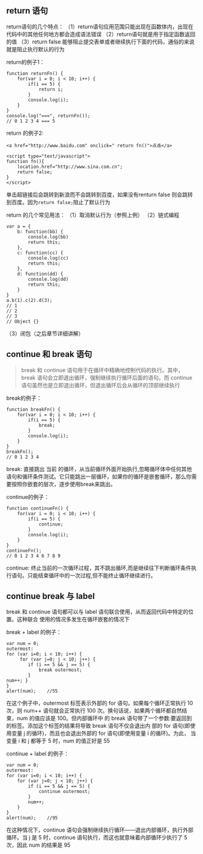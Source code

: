 ## return 语句

return语句的几个特点：
（1）return语句应用范围只能出现在函数体内，出现在代码中的其他任何地方都会造成语法错误
（2）return语句就是用于指定函数返回的值
（3）return false 能够阻止提交表单或者继续执行下面的代码，通俗的来说就是阻止执行默认的行为

return的例子1：
```
function returnFn() {
    for(var i = 0; i < 10; i++) {
        if(i == 5) {
            return i;
        }
        console.log(i);
    }
}
console.log("===", returnFn());
// 0 1 2 3 4 === 5
```

return 的例子2:
```
<a href="http://www.baidu.com" onclick=" return fn()">点击</a>

<script type="text/javascript">
function fn(){
    location.href="http://www.sina.com.cn";
    return false;
}
</script>
```
单击超链接后会跳转到新浪而不会跳转到百度，如果没有renturn false 则会跳转到百度。因为`return false;`阻止了默认行为

return 的几个常见用法：
（1）取消默认行为（参照上例）
（2）链式编程
```
var a = {
    b: function(bb) {
        console.log(bb)
        return this;
    },
    c: function(cc) {
        console.log(cc)
        return this;
    },
    d: function(dd) {
        console.log(dd)
        return this;
    }
}
a.b(1).c(2).d(3);
// 1
// 2
// 3
// Object {}
```
（3）闭包（之后章节详细讲解）

## continue 和 break 语句

> break 和 continue 语句用于在循环中精确地控制代码的执行。其中，break 语句会立即退出循环，强制继续执行循环后面的语句。而 continue 语句虽然也是立即退出循环，但退出循环后会从循环的顶部继续执行

break的例子：

```
function breakFn() {
    for(var i = 0; i < 10; i++) {
        if(i == 5) {
            break;
        }
        console.log(i);
    }
}
breakFn();
// 0 1 2 3 4
```

break: 直接跳出 当前 的循环，从当前循环外面开始执行,忽略循环体中任何其他语句和循环条件测试。它只能跳出一层循环，如果你的循环是嵌套循环，那么你需要按照你嵌套的层次，逐步使用break来跳出。

continue的例子：

```
function continueFn() {
    for(var i = 0; i < 10; i++) {
        if(i == 5) {
            continue;
        }
        console.log(i);
    }
}
continueFn();
// 0 1 2 3 4 6 7 8 9
```

continue: 终止当前的一次循环过程，其不跳出循环,而是继续往下判断循环条件执行语句。只能结束循环中的一次过程,但不能终止循环继续进行。

## continue break 与 label
break 和 continue 语句都可以与 label 语句联合使用，从而返回代码中特定的位置。这种联合 使用的情况多发生在循环嵌套的情况下

break + label 的例子：
```
var num = 0;
outermost:
for (var i=0; i < 10; i++) {
     for (var j=0; j < 10; j++) {
        if (i == 5 && j == 5) {
            break outermost;
        }
num++; }
}
alert(num);    //55
```
在这个例子中，outermost 标签表示外部的 for 语句。如果每个循环正常执行 10 次，则 num++ 语句就会正常执行 100 次。换句话说，如果两个循环都自然结束，num 的值应该是 100。但内部循环中 的 break 语句带了一个参数:要返回到的标签。添加这个标签的结果将导致 break 语句不仅会退出内 部的 for 语句(即使用变量 j 的循环)，而且也会退出外部的 for 语句(即使用变量 i 的循环)。为此， 当变量 i 和 j 都等于 5 时，num 的值正好是 55

continue + label 的例子：
```
var num = 0;
outermost:
for (var i=0; i < 10; i++) {
    for (var j=0; j < 10; j++) { 
        if (i == 5 && j == 5) { 
            continue outermost;
        }
        num++; 
    }
}
alert(num);    //95
```
在这种情况下，continue 语句会强制继续执行循环——退出内部循环，执行外部循环。当 j 是 5 时，continue 语句执行，而这也就意味着内部循环少执行了 5 次，因此 num 的结果是 95

